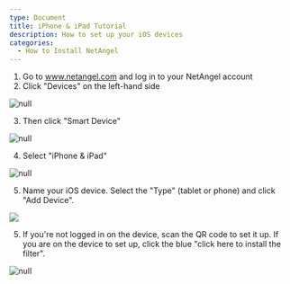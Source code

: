 ```yaml
---
type: Document
title: iPhone & iPad Tutorial
description: How to set up your iOS devices
categories:
  - How to Install NetAngel
---
```

1. Go to www.netangel.com and log in to your NetAngel account
2. Click "Devices" on the left-hand side

![null](/help/img/uploads/asdfasdf.png)

3. Then click "Smart Device"

![null](/help/img/uploads/smart-device.png)

4. Select "iPhone & iPad"

![null](/help/img/uploads/iphoneipad.png)

5. Name your iOS device. Select the "Type" (tablet or phone) and click "Add Device".

![](/help/img/uploads/newapple.png)

5. If you're not logged in on the device, scan the QR code to set it up. If you are on the device to set up, click the blue "click here to install the filter". 

![null](/help/img/uploads/qrcode.png)

